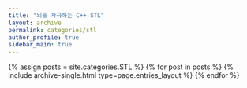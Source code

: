 ```yaml
---
title: "뇌를 자극하는 C++ STL"
layout: archive
permalink: categories/stl
author_profile: true
sidebar_main: true
---
```



{% assign posts = site.categories.STL %}
{% for post in posts %} {% include archive-single.html type=page.entries_layout %} {% endfor %}